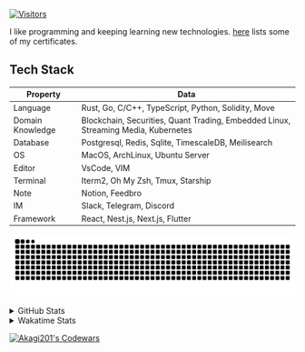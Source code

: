 <!-- markdownlint-disable MD041 MD010 MD033 -->
[![Visitors](https://api.visitorbadge.io/api/daily?path=Akagi201%2FAkagi201&label=Visitors%20Today&countColor=%2337d67a)](https://visitorbadge.io/status?path=Akagi201%2FAkagi201)

I like programming and keeping learning new technologies. [here](https://github.com/Akagi201/blockchain) lists some of my certificates.

## Tech Stack

| Property         	| Data                                                                               	|
|------------------	|------------------------------------------------------------------------------------	|
| Language         	| Rust, Go, C/C++, TypeScript, Python, Solidity, Move                                 |
| Domain Knowledge 	| Blockchain, Securities, Quant Trading, Embedded Linux, Streaming Media, Kubernetes 	|
| Database         	| Postgresql, Redis, Sqlite, TimescaleDB, Meilisearch                                 |
| OS               	| MacOS, ArchLinux, Ubuntu Server                                                     |
| Editor           	| VsCode, VIM                                                                        	|
| Terminal          | Iterm2, Oh My Zsh, Tmux, Starship                                                   |
| Note             	| Notion, Feedbro                                                                    	|
| IM               	| Slack, Telegram, Discord                                                            |
| Framework         | React, Nest.js, Next.js, Flutter                                                   	|

[![github contribution grid snake animation](https://raw.githubusercontent.com/Akagi201/Akagi201/output/github-contribution-grid-snake.svg#gh-light-mode-only)](https://github.com/Akagi201)

<details>
<summary>GitHub Stats</summary>
  <a href="https://github.com/Akagi201"><img alt="Profile Detail" src="https://raw.githubusercontent.com/Akagi201/Akagi201/master/profile-summary-card-output/dracula/0-profile-details.svg" /></a>
  <a href="https://github.com/Akagi201"><img alt="Github Stats" src="https://raw.githubusercontent.com/Akagi201/Akagi201/master/profile-summary-card-output/dracula/3-stats.svg" /></a>
  <a href="https://github.com/Akagi201"><img alt="Lang By Commits" src="https://raw.githubusercontent.com/Akagi201/Akagi201/master/profile-summary-card-output/dracula/2-most-commit-language.svg" /></a>
</details>

<details>
<summary>Wakatime Stats</summary>
<br>

<!--START_SECTION:waka-->

```txt
From: 21 June 2023 - To: 28 June 2023

Total Time: 69 hrs 44 mins

Other             60 hrs 5 mins   █████████████████████▓░░░   86.16 %
sh                5 hrs 3 mins    █▓░░░░░░░░░░░░░░░░░░░░░░░   07.25 %
Rust              1 hr 44 mins    ▓░░░░░░░░░░░░░░░░░░░░░░░░   02.49 %
TOML              50 mins         ▒░░░░░░░░░░░░░░░░░░░░░░░░   01.20 %
Markdown          41 mins         ▒░░░░░░░░░░░░░░░░░░░░░░░░   00.99 %
TypeScript        30 mins         ▒░░░░░░░░░░░░░░░░░░░░░░░░   00.73 %
Go                26 mins         ░░░░░░░░░░░░░░░░░░░░░░░░░   00.64 %
Protocol Buffer   6 mins          ░░░░░░░░░░░░░░░░░░░░░░░░░   00.16 %
YAML              5 mins          ░░░░░░░░░░░░░░░░░░░░░░░░░   00.13 %
Bash              4 mins          ░░░░░░░░░░░░░░░░░░░░░░░░░   00.11 %
```

<!--END_SECTION:waka-->

</details>

<a href="https://www.codewars.com/users/Akagi201"><img alt="Akagi201's Codewars" src="https://www.codewars.com/users/Akagi201/badges/small"></a>
